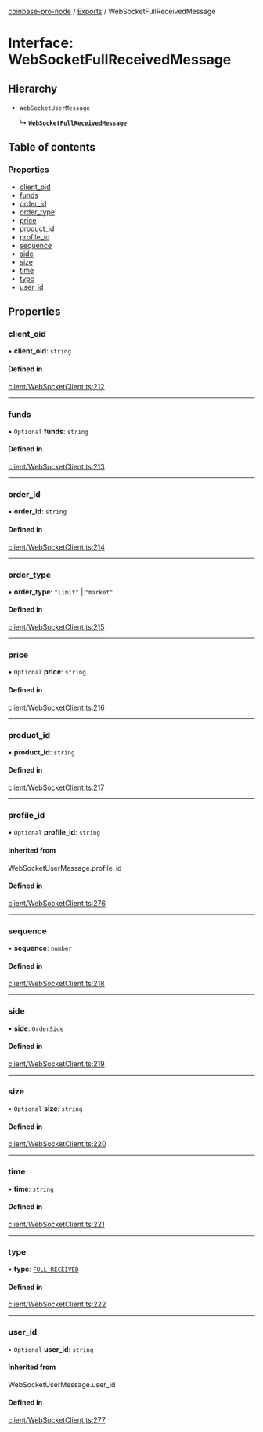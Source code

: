 [coinbase-pro-node](../README.md) / [Exports](../modules.md) / WebSocketFullReceivedMessage

# Interface: WebSocketFullReceivedMessage

## Hierarchy

- `WebSocketUserMessage`

  ↳ **`WebSocketFullReceivedMessage`**

## Table of contents

### Properties

- [client_oid](WebSocketFullReceivedMessage.md#client_oid)
- [funds](WebSocketFullReceivedMessage.md#funds)
- [order_id](WebSocketFullReceivedMessage.md#order_id)
- [order_type](WebSocketFullReceivedMessage.md#order_type)
- [price](WebSocketFullReceivedMessage.md#price)
- [product_id](WebSocketFullReceivedMessage.md#product_id)
- [profile_id](WebSocketFullReceivedMessage.md#profile_id)
- [sequence](WebSocketFullReceivedMessage.md#sequence)
- [side](WebSocketFullReceivedMessage.md#side)
- [size](WebSocketFullReceivedMessage.md#size)
- [time](WebSocketFullReceivedMessage.md#time)
- [type](WebSocketFullReceivedMessage.md#type)
- [user_id](WebSocketFullReceivedMessage.md#user_id)

## Properties

### client_oid

• **client_oid**: `string`

#### Defined in

[client/WebSocketClient.ts:212](https://github.com/bennycode/coinbase-pro-node/blob/dacd532/src/client/WebSocketClient.ts#L212)

---

### funds

• `Optional` **funds**: `string`

#### Defined in

[client/WebSocketClient.ts:213](https://github.com/bennycode/coinbase-pro-node/blob/dacd532/src/client/WebSocketClient.ts#L213)

---

### order_id

• **order_id**: `string`

#### Defined in

[client/WebSocketClient.ts:214](https://github.com/bennycode/coinbase-pro-node/blob/dacd532/src/client/WebSocketClient.ts#L214)

---

### order_type

• **order_type**: `"limit"` \| `"market"`

#### Defined in

[client/WebSocketClient.ts:215](https://github.com/bennycode/coinbase-pro-node/blob/dacd532/src/client/WebSocketClient.ts#L215)

---

### price

• `Optional` **price**: `string`

#### Defined in

[client/WebSocketClient.ts:216](https://github.com/bennycode/coinbase-pro-node/blob/dacd532/src/client/WebSocketClient.ts#L216)

---

### product_id

• **product_id**: `string`

#### Defined in

[client/WebSocketClient.ts:217](https://github.com/bennycode/coinbase-pro-node/blob/dacd532/src/client/WebSocketClient.ts#L217)

---

### profile_id

• `Optional` **profile_id**: `string`

#### Inherited from

WebSocketUserMessage.profile_id

#### Defined in

[client/WebSocketClient.ts:276](https://github.com/bennycode/coinbase-pro-node/blob/dacd532/src/client/WebSocketClient.ts#L276)

---

### sequence

• **sequence**: `number`

#### Defined in

[client/WebSocketClient.ts:218](https://github.com/bennycode/coinbase-pro-node/blob/dacd532/src/client/WebSocketClient.ts#L218)

---

### side

• **side**: `OrderSide`

#### Defined in

[client/WebSocketClient.ts:219](https://github.com/bennycode/coinbase-pro-node/blob/dacd532/src/client/WebSocketClient.ts#L219)

---

### size

• `Optional` **size**: `string`

#### Defined in

[client/WebSocketClient.ts:220](https://github.com/bennycode/coinbase-pro-node/blob/dacd532/src/client/WebSocketClient.ts#L220)

---

### time

• **time**: `string`

#### Defined in

[client/WebSocketClient.ts:221](https://github.com/bennycode/coinbase-pro-node/blob/dacd532/src/client/WebSocketClient.ts#L221)

---

### type

• **type**: [`FULL_RECEIVED`](../enums/WebSocketResponseType.md#full_received)

#### Defined in

[client/WebSocketClient.ts:222](https://github.com/bennycode/coinbase-pro-node/blob/dacd532/src/client/WebSocketClient.ts#L222)

---

### user_id

• `Optional` **user_id**: `string`

#### Inherited from

WebSocketUserMessage.user_id

#### Defined in

[client/WebSocketClient.ts:277](https://github.com/bennycode/coinbase-pro-node/blob/dacd532/src/client/WebSocketClient.ts#L277)
